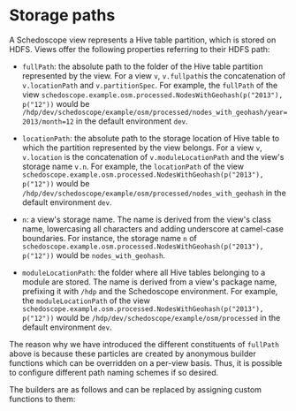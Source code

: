 # Storage paths

A Schedoscope view represents a Hive table partition, which is stored on HDFS. Views offer the following properties referring to their HDFS path:

* `fullPath`: the absolute path to the folder of the Hive table partition represented by the view.  For a view `v`, `v.fullpath`is the concatenation of `v.locationPath` and `v.partitionSpec`. For example, the `fullPath` of the view `schedoscope.example.osm.processed.NodesWithGeohash(p("2013"), p("12"))` would be `/hdp/dev/schedoscope/example/osm/processed/nodes_with_geohash/year=2013/month=12` in the default environment `dev`.

* `locationPath`: the absolute path to the storage location of Hive table to which the partition represented by the view belongs. For a view `v`, `v.location` is the concatenation of `v.moduleLocationPath` and the view's storage name `v.n`. For example, the `locationPath` of the view `schedoscope.example.osm.processed.NodesWithGeohash(p("2013"), p("12"))` would be `/hdp/dev/schedoscope/example/osm/processed/nodes_with_geohash` in the default environment `dev`.

* `n`: a view's storage name. The name is derived from the view's class name, lowercasing all characters and adding underscore at camel-case boundaries. For instance, the storage name `n` of `schedoscope.example.osm.processed.NodesWithGeohash(p("2013"), p("12"))` would be `nodes_with_geohash`.

* `moduleLocationPath`: the folder where all Hive tables belonging to a module are stored. The name is derived from a view's package name, prefixing it with `/hdp` and the Schedoscope environment. For example, the `moduleLocationPath` of the view `schedoscope.example.osm.processed.NodesWithGeohash(p("2013"), p("12"))` would be `/hdp/dev/schedoscope/example/osm/processed` in the default environment `dev`.

The reason why we have introduced the different constituents of `fullPath` above is because these particles are created by anonymous builder functions which can be overridden on a per-view basis. Thus, it is possible to configure different path naming schemes if so desired.

The builders are as follows and can be replaced by assigning custom functions to them:

